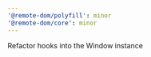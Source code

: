 ```yaml
---
'@remote-dom/polyfill': minor
'@remote-dom/core': minor
---
```


Refactor hooks into the Window instance
